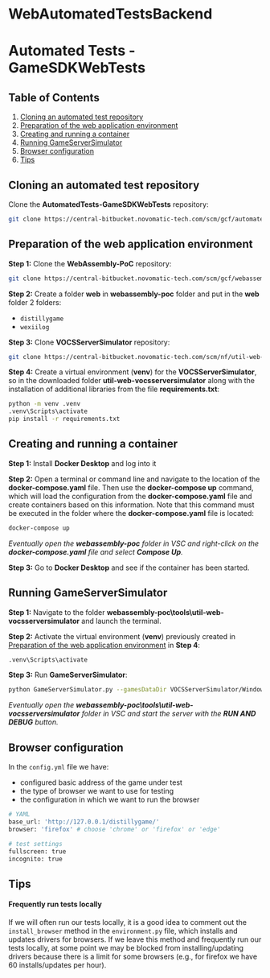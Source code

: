 # WebAutomatedTestsBackend

# Automated Tests - GameSDKWebTests


## Table of Contents

1. [Cloning an automated test repository](#cloning-an-automated-test-repository)
2. [Preparation of the web application environment](#preparation-of-the-web-application-environment)
3. [Creating and running a container](#creating-and-running-a-container)
4. [Running GameServerSimulator](#running-gameserversimulator) 
5. [Browser configuration](#browser-configuration)
6. [Tips](#tips)


## Cloning an automated test repository

Clone the **AutomatedTests-GameSDKWebTests** repository:
```bash
git clone https://central-bitbucket.novomatic-tech.com/scm/gcf/automatedtests-gamesdkwebtests.git
```


## Preparation of the web application environment

**Step 1:** Clone the **WebAssembly-PoC** repository:
```bash
git clone https://central-bitbucket.novomatic-tech.com/scm/gcf/webassembly-poc.git
```

**Step 2:** Create a folder **web** in **webassembly-poc** folder and put in the **web** folder 2 folders:
* `distillygame`
* `wexiilog`

**Step 3:** Clone **VOCSServerSimulator** repository:
```bash
git clone https://central-bitbucket.novomatic-tech.com/scm/nf/util-web-vocsserversimulator.git
```

**Step 4:** Create a virtual environment (**venv**) for the **VOCSServerSimulator**, so in the downloaded folder **util-web-vocsserversimulator** along with the installation of additional libraries from the file **requirements.txt**:
```bash
python -m venv .venv
.venv\Scripts\activate
pip install -r requirements.txt  
```


## Creating and running a container

**Step 1:** Install **Docker Desktop** and log into it

**Step 2:** Open a terminal or command line and navigate to the location of the **docker-compose.yaml** file. Then use the **docker-compose up** command, which will load the configuration from the **docker-compose.yaml** file and create containers based on this information. Note that this command must be executed in the folder where the **docker-compose.yaml** file is located:
```bash
docker-compose up
```

*Eventually open the **webassembly-poc** folder in VSC and right-click on the **docker-compose.yaml** file and select **Compose Up**.*

**Step 3:** Go to **Docker Desktop** and see if the container has been started.


## Running GameServerSimulator

**Step 1:** Navigate to the folder **webassembly-poc\tools\util-web-vocsserversimulator** and launch the terminal.

**Step 2:** Activate the virtual environment (**venv**) previously created in [Preparation of the web application environment](#preparation-of-the-web-application-environment) in **Step 4**:
```bash
.venv\Scripts\activate
```

**Step 3:** Run **GameServerSimulator**:
```bash
python GameServerSimulator.py --gamesDataDir VOCSServerSimulator/Windows/GamesData
```

*Eventually open the **webassembly-poc\tools\util-web-vocsserversimulator** folder in VSC and start the server with the **RUN AND DEBUG** button.*


## Browser configuration
In the `config.yml` file we have:
* configured basic address of the game under test
* the type of browser we want to use for testing
* the configuration in which we want to run the browser

```python
# YAML
base_url: 'http://127.0.0.1/distillygame/'
browser: 'firefox' # choose 'chrome' or 'firefox' or 'edge'

# test settings
fullscreen: true
incognito: true
```


## Tips

#### Frequently run tests locally
If we will often run our tests locally, it is a good idea to comment out the `install_browser` method in the `environment.py` file, which installs and updates drivers for browsers. If we leave this method and frequently run our tests locally, at some point we may be blocked from installing/updating drivers because there is a limit for some browsers (e.g., for firefox we have 60 installs/updates per hour).
